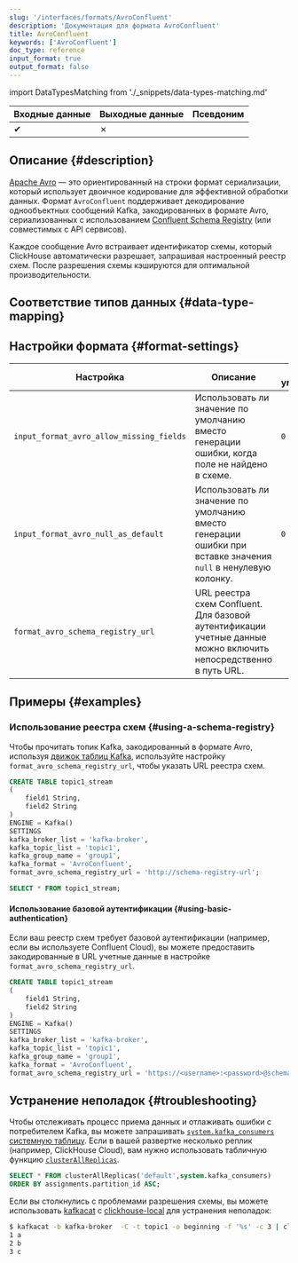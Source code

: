```yaml
---
slug: '/interfaces/formats/AvroConfluent'
description: 'Документация для формата AvroConfluent'
title: AvroConfluent
keywords: ['AvroConfluent']
doc_type: reference
input_format: true
output_format: false
---
```

import DataTypesMatching from './_snippets/data-types-matching.md'

| Входные данные | Выходные данные | Псевдоним |
|----------------|-----------------|-----------|
| ✔              | ✗               |           |

## Описание {#description}

[Apache Avro](https://avro.apache.org/) — это ориентированный на строки формат сериализации, который использует двоичное кодирование для эффективной обработки данных. Формат `AvroConfluent` поддерживает декодирование однообъектных сообщений Kafka, закодированных в формате Avro, сериализованных с использованием [Confluent Schema Registry](https://docs.confluent.io/current/schema-registry/index.html) (или совместимых с API сервисов).

Каждое сообщение Avro встраивает идентификатор схемы, который ClickHouse автоматически разрешает, запрашивая настроенный реестр схем. После разрешения схемы кэшируются для оптимальной производительности.

<a id="data-types-matching"></a>
## Соответствие типов данных {#data-type-mapping}

<DataTypesMatching/>

## Настройки формата {#format-settings}

[//]: # "NOTE Эти настройки могут быть установлены на уровне сессии, но это не распространено, и слишком явная документация может запутать пользователей."

| Настройка                                     | Описание                                                                                                  | По умолчанию |
|-----------------------------------------------|-----------------------------------------------------------------------------------------------------------|--------------|
| `input_format_avro_allow_missing_fields`      | Использовать ли значение по умолчанию вместо генерации ошибки, когда поле не найдено в схеме.            | `0`          |
| `input_format_avro_null_as_default`           | Использовать ли значение по умолчанию вместо генерации ошибки при вставке значения `null` в ненулевую колонку. |   `0`       |
| `format_avro_schema_registry_url`             | URL реестра схем Confluent. Для базовой аутентификации учетные данные можно включить непосредственно в путь URL. |              |

## Примеры {#examples}

### Использование реестра схем {#using-a-schema-registry}

Чтобы прочитать топик Kafka, закодированный в формате Avro, используя [движок таблиц Kafka](/engines/table-engines/integrations/kafka.md), используйте настройку `format_avro_schema_registry_url`, чтобы указать URL реестра схем.

```sql
CREATE TABLE topic1_stream
(
    field1 String,
    field2 String
)
ENGINE = Kafka()
SETTINGS
kafka_broker_list = 'kafka-broker',
kafka_topic_list = 'topic1',
kafka_group_name = 'group1',
kafka_format = 'AvroConfluent',
format_avro_schema_registry_url = 'http://schema-registry-url';

SELECT * FROM topic1_stream;
```

#### Использование базовой аутентификации {#using-basic-authentication}

Если ваш реестр схем требует базовой аутентификации (например, если вы используете Confluent Cloud), вы можете предоставить закодированные в URL учетные данные в настройке `format_avro_schema_registry_url`.

```sql
CREATE TABLE topic1_stream
(
    field1 String,
    field2 String
)
ENGINE = Kafka()
SETTINGS
kafka_broker_list = 'kafka-broker',
kafka_topic_list = 'topic1',
kafka_group_name = 'group1',
kafka_format = 'AvroConfluent',
format_avro_schema_registry_url = 'https://<username>:<password>@schema-registry-url';
```

## Устранение неполадок {#troubleshooting}

Чтобы отслеживать процесс приема данных и отлаживать ошибки с потребителем Kafka, вы можете запрашивать [`system.kafka_consumers` системную таблицу](../../../operations/system-tables/kafka_consumers.md). Если в вашей развертке несколько реплик (например, ClickHouse Cloud), вам нужно использовать табличную функцию [`clusterAllReplicas`](../../../sql-reference/table-functions/cluster.md).

```sql
SELECT * FROM clusterAllReplicas('default',system.kafka_consumers)
ORDER BY assignments.partition_id ASC;
```

Если вы столкнулись с проблемами разрешения схемы, вы можете использовать [kafkacat](https://github.com/edenhill/kafkacat) с [clickhouse-local](/operations/utilities/clickhouse-local.md) для устранения неполадок:

```bash
$ kafkacat -b kafka-broker  -C -t topic1 -o beginning -f '%s' -c 3 | clickhouse-local   --input-format AvroConfluent --format_avro_schema_registry_url 'http://schema-registry' -S "field1 Int64, field2 String"  -q 'select *  from table'
1 a
2 b
3 c
```